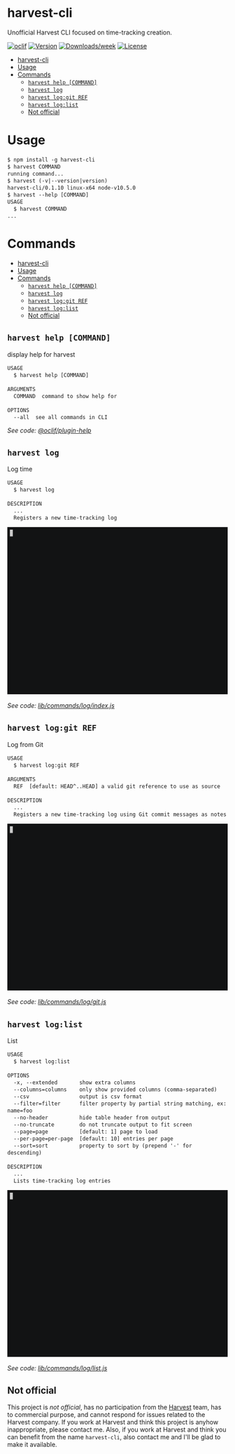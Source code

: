 # harvest-cli

Unofficial Harvest CLI focused on time-tracking creation.

[![oclif](https://img.shields.io/badge/cli-oclif-brightgreen.svg)](https://oclif.io)
[![Version](https://img.shields.io/npm/v/harvest-cli.svg)](https://npmjs.org/package/harvest-cli)
[![Downloads/week](https://img.shields.io/npm/dw/harvest-cli.svg)](https://npmjs.org/package/harvest-cli)
[![License](https://img.shields.io/npm/l/harvest-cli.svg)](https://github.com/lucasconstantino/harvest-cli/blob/master/package.json)

<!-- toc -->

- [harvest-cli](#harvest-cli)
- [Usage](#usage)
- [Commands](#commands)
  - [`harvest help [COMMAND]`](#harvest-help-command)
  - [`harvest log`](#harvest-log)
  - [`harvest log:git REF`](#harvest-loggit-ref)
  - [`harvest log:list`](#harvest-loglist)
  - [Not official](#not-official)
    <!-- tocstop -->

# Usage

<!-- usage -->

```sh-session
$ npm install -g harvest-cli
$ harvest COMMAND
running command...
$ harvest (-v|--version|version)
harvest-cli/0.1.10 linux-x64 node-v10.5.0
$ harvest --help [COMMAND]
USAGE
  $ harvest COMMAND
...
```

<!-- usagestop -->

# Commands

<!-- commands -->

- [harvest-cli](#harvest-cli)
- [Usage](#usage)
- [Commands](#commands)
  - [`harvest help [COMMAND]`](#harvest-help-command)
  - [`harvest log`](#harvest-log)
  - [`harvest log:git REF`](#harvest-loggit-ref)
  - [`harvest log:list`](#harvest-loglist)
  - [Not official](#not-official)

## `harvest help [COMMAND]`

display help for harvest

```
USAGE
  $ harvest help [COMMAND]

ARGUMENTS
  COMMAND  command to show help for

OPTIONS
  --all  see all commands in CLI
```

_See code: [@oclif/plugin-help](https://github.com/oclif/plugin-help/blob/v2.1.6/src/commands/help.ts)_

## `harvest log`

Log time

```
USAGE
  $ harvest log

DESCRIPTION
  ...
  Registers a new time-tracking log
```

![log](docs/first-log.gif)

_See code: [lib/commands/log/index.js](https://github.com/lucasconstantino/harvest-cli/blob/v0.1.10/lib/commands/log/index.js)_

## `harvest log:git REF`

Log from Git

```
USAGE
  $ harvest log:git REF

ARGUMENTS
  REF  [default: HEAD^..HEAD] a valid git reference to use as source

DESCRIPTION
  ...
  Registers a new time-tracking log using Git commit messages as notes
```

![log](docs/log:git.gif)

_See code: [lib/commands/log/git.js](https://github.com/lucasconstantino/harvest-cli/blob/v0.1.10/lib/commands/log/git.js)_

## `harvest log:list`

List

```
USAGE
  $ harvest log:list

OPTIONS
  -x, --extended       show extra columns
  --columns=columns    only show provided columns (comma-separated)
  --csv                output is csv format
  --filter=filter      filter property by partial string matching, ex: name=foo
  --no-header          hide table header from output
  --no-truncate        do not truncate output to fit screen
  --page=page          [default: 1] page to load
  --per-page=per-page  [default: 10] entries per page
  --sort=sort          property to sort by (prepend '-' for descending)

DESCRIPTION
  ...
  Lists time-tracking log entries
```

![log](docs/log:list.gif)

_See code: [lib/commands/log/list.js](https://github.com/lucasconstantino/harvest-cli/blob/v0.1.10/lib/commands/log/list.js)_

<!-- commandsstop -->

## Not official

This project is _not official_, has no participation from the [Harvest](https://www.getharvest.com/) team, has to commercial purpose, and cannot respond for issues related to the Harvest company. If you work at Harvest and think this project is anyhow inappropriate, please contact me. Also, if you work at Harvest and think you can benefit from the name `harvest-cli`, also contact me and I'll be glad to make it available.

